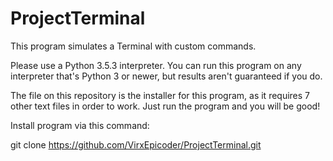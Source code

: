 # ProjectTerminal

This program simulates a Terminal with custom commands.

Please use a Python 3.5.3 interpreter.
You can run this program on any interpreter that's Python 3 or newer, but results aren't guaranteed if you do.

The file on this repository is the installer for this program, as it requires 7 other text files in order to work.
Just run the program and you will be good!

Install program via this command:

git clone https://github.com/VirxEpicoder/ProjectTerminal.git
